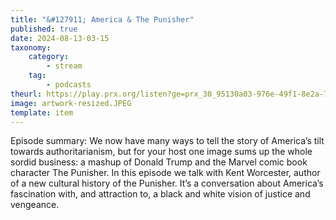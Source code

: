```yaml
---
title: "&#127911; America & The Punisher"
published: true
date: 2024-08-13-03-15
taxonomy:
    category:
        - stream
    tag:
        - podcasts
theurl: https://play.prx.org/listen?ge=prx_30_95130a03-976e-49f1-8e2a-7afc2a21ce14&uf=http%3A%2F%2Ffeeds.prx.org%2FTOE
image: artwork-resized.JPEG
template: item
---
```


Episode summary: We now have many ways to tell the story of America&rsquo;s tilt towards authoritarianism, but for your host one image sums up the whole sordid business: a mashup of Donald Trump and the Marvel comic book character The Punisher. In this episode we talk with Kent Worcester, author of a new cultural history of the Punisher. It&rsquo;s a conversation about America&rsquo;s fascination with, and attraction to, a black and white vision of justice and vengeance.
